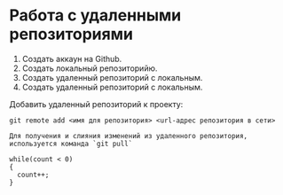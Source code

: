 # Работа с удаленными репозиториями 

1. Создать аккаун на Github.
2. Создать локальный репозиторийю.
3. Создать удаленный репозиторий с локальным.
4. Создать удаленный репозиторий с локальным.

Добавить удаленный репозиторий к проекту:
```
git remote add <имя для репозитория> <url-адрес репозитория в сети>
```
    Для получения и слияния изменений из удаленного репозитория, используется команда `git pull`
```
while(count < 0)
{
  count++;
}
```